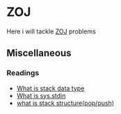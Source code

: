 # ZOJ
Here i will tackle [ZOJ](http://acm.zju.edu.cn/onlinejudge/showProblemsets.do) problems

## Miscellaneous

### Readings
+ [What is stack data type](https://en.wikipedia.org/wiki/Stack_(abstract_data_type))
+ [What is sys.stdin](https://www.quora.com/How-does-sys-stdin-work-in-Python)
+ [what is stack structure(pop/push)](https://en.wikipedia.org/wiki/Stack_(abstract_data_type))
